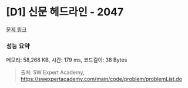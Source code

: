 # [D1] 신문 헤드라인 - 2047 

[문제 링크](https://swexpertacademy.com/main/code/problem/problemDetail.do?contestProbId=AV5QKsLaAy0DFAUq) 

### 성능 요약

메모리: 58,268 KB, 시간: 179 ms, 코드길이: 38 Bytes



> 출처: SW Expert Academy, https://swexpertacademy.com/main/code/problem/problemList.do
